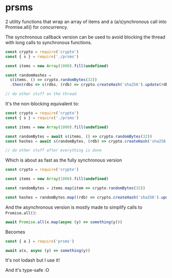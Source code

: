 # prsms

2 utility functions that wrap an array of items and a (a/s)ynchronous call into Promise.all() for concurrency.

The synchronous callback version can be used to avoid blocking the thread with long calls to synchronous functions.

```ts
const crypto = require('crypto')
const { s } = require('./prsms')

const items = new Array(1000).fill(undefined)

const randomHashes =
  s(items, () => crypto.randomBytes(32))
  .then(rdbs => s(rdbs, (rdb) => crypto.createHash('sha256').update(rdb).digest('hex')))

// do other stuff on the thread
```

It's the non-blocking equivalent to:

```ts
const crypto = require('crypto')
const { s } = require('./prsms')

const items = new Array(1000).fill(undefined)

const randomBytes = await s(items, () => crypto.randomBytes(32))
const hashes = await s(randomBytes, (rdb) => crypto.createHash('sha256').update(rdb).digest('hex'))

// do other stuff after everything is done
```

Which is about as fast as the fully synchronous version

```ts
const crypto = require('crypto')

const items = new Array(1000).fill(undefined)

const randomBytes = items.map(item => crypto.randomBytes(32))

const hashes = randomBytes.map((rdb) => crypto.createHash('sha256').update(rdb).digest('hex'))
```

And the asynchronous version is mostly made to simplify calls to `Promise.all()`:

```ts
await Promise.all(x.map(async (y) => something(y)))
```

Becomes

```ts
const { a } = require('prsms')

await a(x, async (y) => something(y))
```

It's not lodash but I use it!

And it's type-safe :O
